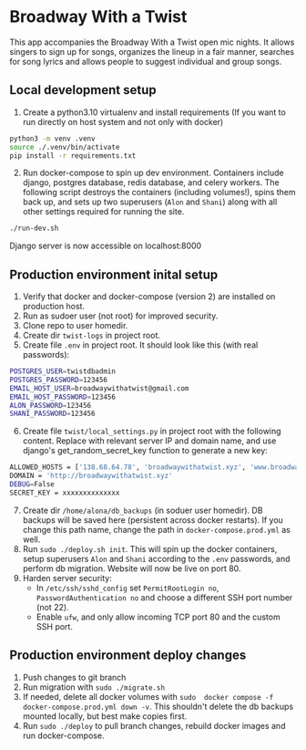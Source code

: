 # Broadway With a Twist

This app accompanies the Broadway With a Twist open mic nights. 
It allows singers to sign up for songs, organizes the lineup in a fair manner, 
searches for song lyrics and allows people to suggest individual and group songs.  

## Local development setup

1. Create a python3.10 virtualenv and install requirements (If you want to run directly on host system and not only with docker)
```sh
python3 -m venv .venv
source ./.venv/bin/activate
pip install -r requirements.txt
```

2. Run docker-compose to spin up dev environment. Containers include django, postgres database, redis database, and celery workers. The following script destroys the containers (including volumes!), spins them back up, and sets up two superusers (`Alon` and `Shani`) along with all other settings required for running the site. 

```sh
./run-dev.sh
```

Django server is now accessible on localhost:8000 

## Production environment inital setup

1. Verify that docker and docker-compose (version 2) are installed on production host.
2. Run as sudoer user (not root) for improved security.
3. Clone repo to user homedir.
4. Create dir `twist-logs` in project root.
5. Create file `.env` in project root. It should look like this (with real passwords):
```sh
POSTGRES_USER=twistdbadmin
POSTGRES_PASSWORD=123456
EMAIL_HOST_USER=broadwaywithatwist@gmail.com
EMAIL_HOST_PASSWORD=123456
ALON_PASSWORD=123456
SHANI_PASSWORD=123456
```
6. Create file `twist/local_settings.py` in project root with the following content. Replace with relevant server IP and domain name, and use django's get_random_secret_key function to generate a new key: 
```sh
ALLOWED_HOSTS = ['138.68.64.78', 'broadwaywithatwist.xyz', 'www.broadwaywithatwist.xyz']
DOMAIN = 'http://broadwaywithatwist.xyz'
DEBUG=False
SECRET_KEY = xxxxxxxxxxxxxx
```
7. Create dir `/home/alona/db_backups` (in soduer user homedir). DB backups will be saved here (persistent across docker restarts). If you change this path name, change the path in `docker-compose.prod.yml` as well.
8. Run `sudo ./deploy.sh init`. This will spin up the docker containers, setup superusers `Alon` and `Shani` according to the `.env` passwords, and perform db migration. Website will now be live on port 80.
9. Harden server security:
    * In `/etc/ssh/sshd_config` set `PermitRootLogin no`, `PasswordAuthentication no`
and choose a different SSH port number (not 22).
    * Enable `ufw`, and only allow incoming TCP port 80 and the custom SSH port.

## Production environment deploy changes
1. Push changes to git branch
2. Run migration with `sudo ./migrate.sh`
3. If needed, delete all docker volumes with `sudo  docker compose -f docker-compose.prod.yml down -v`. This shouldn't delete the db backups mounted locally, but best make copies first.
4. Run `sudo ./deploy` to pull branch changes, rebuild docker images and run docker-compose. 





